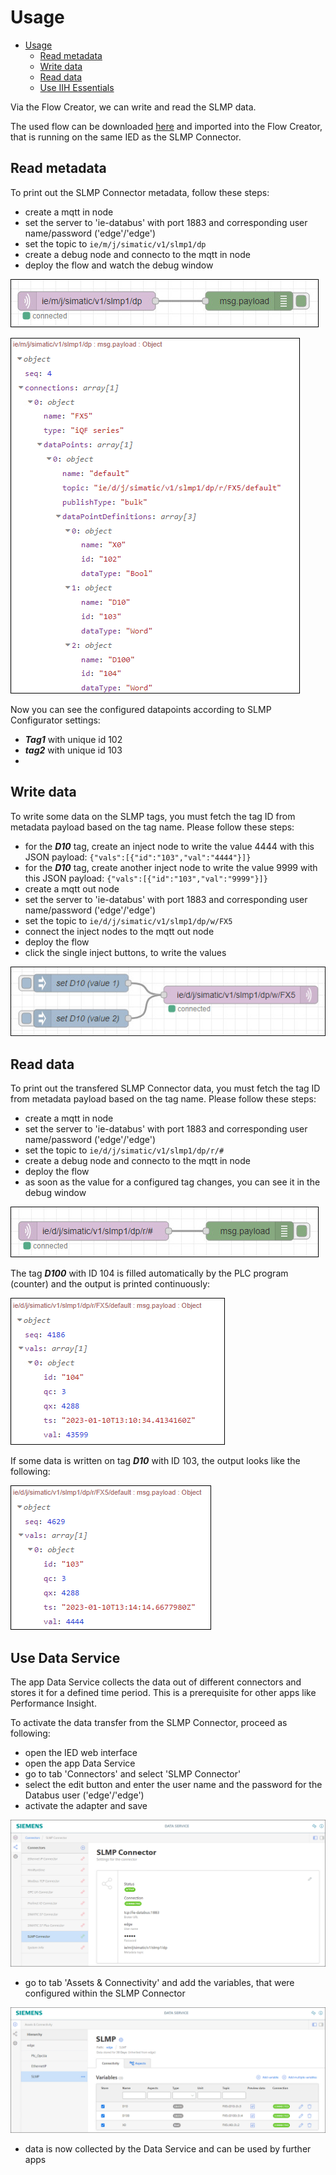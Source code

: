 # Usage

- [Usage](#usage)
  - [Read metadata](#read-metadata)
  - [Write data](#write-data)
  - [Read data](#read-data)
  - [Use IIH Essentials](#use-IIH-Essentials)
  
Via the Flow Creator, we can write and read the SLMP data.

The used flow can be downloaded [here](/src/flow.json) and imported into the Flow Creator, that is running on the same IED as the SLMP Connector.

## Read metadata

To print out the SLMP Connector metadata, follow these steps:

- create a mqtt in node
- set the server to 'ie-databus' with port 1883 and corresponding user name/password ('edge'/'edge')
- set the topic to `ie/m/j/simatic/v1/slmp1/dp`
- create a debug node and connecto to the mqtt in node
- deploy the flow and watch the debug window

![metadata_flow](/docs/graphics/Metadata_Flow.png)

![metadata](/docs/graphics/Metadata.png)

Now you can see the configured datapoints according to SLMP Configurator settings:

- ***Tag1*** with unique id 102
- ***tag2*** with unique id 103
- 
## Write data

To write some data on the SLMP tags, you must fetch the tag ID from metadata payload based on the tag name. Please follow these steps:

- for the ***D10*** tag, create an inject node to write the value 4444 with this JSON payload: `{"vals":[{"id":"103","val":"4444"}]}`
- for the ***D10*** tag, create another inject node to write the value 9999 with this JSON payload: `{"vals":[{"id":"103","val":"9999"}]}`
- create a mqtt out node
- set the server to 'ie-databus' with port 1883 and corresponding user name/password ('edge'/'edge')
- set the topic to `ie/d/j/simatic/v1/slmp1/dp/w/FX5`
- connect the inject nodes to the mqtt out node
- deploy the flow
- click the single inject buttons, to write the values

![write_data_flow](/docs/graphics/Write_Data_Flow.png)

## Read data

To print out the transfered SLMP Connector data, you must fetch the tag ID from metadata payload based on the tag name. Please follow these steps:

- create a mqtt in node
- set the server to 'ie-databus' with port 1883 and corresponding user name/password ('edge'/'edge')
- set the topic to `ie/d/j/simatic/v1/slmp1/dp/r/#`
- create a debug node and connecto to the mqtt in node
- deploy the flow
- as soon as the value for a configured tag changes, you can see it in the debug window

![read_data_flow](/docs/graphics/Read_Data_Flow.png)

The tag ***D100*** with ID 104 is filled automatically by the PLC program (counter) and the output is printed continuously:

![read_1](/docs/graphics/Read_1.png)

If some data is written on tag ***D10*** with ID 103, the output looks like the following:

![read_2](/docs/graphics/Read_2.png)

## Use Data Service

The app Data Service collects the data out of different connectors and stores it for a defined time period. This is a prerequisite for other apps like Performance Insight.

To activate the data transfer from the SLMP Connector, proceed as following:

- open the IED web interface
- open the app Data Service
- go to tab 'Connectors' and select 'SLMP Connector'
- select the edit button and enter the user name and the password for the Databus user ('edge'/'edge')
- activate the adapter and save

![DataServiceAdapter](/docs/graphics/DataService_Adapter.png)

- go to tab 'Assets & Connectivity' and add the variables, that were configured within the SLMP Connector

![DataServiceAdapter](/docs/graphics/DataService_Add.png)

- data is now collected by the Data Service and can be used by further apps
